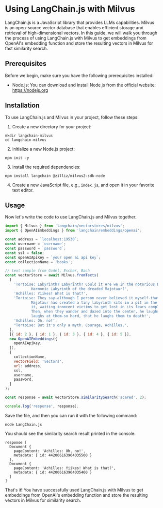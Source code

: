 # Using LangChain.js with Milvus

LangChain.js is a JavaScript library that provides LLMs capabilities. Milvus is an open-source vector database that enables efficient storage and retrieval of high-dimensional vectors. In this guide, we will walk you through the process of using LangChain.js with Milvus to get embeddings from OpenAI's embedding function and store the resulting vectors in Milvus for fast similarity search.

## Prerequisites

Before we begin, make sure you have the following prerequisites installed:

- Node.js: You can download and install Node.js from the official website: https://nodejs.org

## Installation

To use LangChain.js and Milvus in your project, follow these steps:

1. Create a new directory for your project:

```shell
mkdir langchain-milvus
cd langchain-milvus
```

2. Initialize a new Node.js project:

```shell
npm init -y
```

3. Install the required dependencies:

```shell
npm install langchain @zilliz/milvus2-sdk-node
```

4. Create a new JavaScript file, e.g., `index.js`, and open it in your favorite text editor.

## Usage

Now let's write the code to use LangChain.js and Milvus together.

```javascript
import { Milvus } from 'langchain/vectorstores/milvus';
import { OpenAIEmbeddings } from 'langchain/embeddings/openai';

const address = `localhost:19530`;
const username = `username`;
const password = `password`;
const ssl = false;
const openAIApiKey = `your open ai api key`;
const collectionName = 'books';

// text sample from Godel, Escher, Bach
const vectorStore = await Milvus.fromTexts(
  [
    'Tortoise: Labyrinth? Labyrinth? Could it Are we in the notorious Little\
            Harmonic Labyrinth of the dreaded Majotaur?',
    'Achilles: Yiikes! What is that?',
    'Tortoise: They say-although I person never believed it myself-that an I\
            Majotaur has created a tiny labyrinth sits in a pit in the middle of\
            it, waiting innocent victims to get lost in its fears complexity.\
            Then, when they wander and dazed into the center, he laughs and\
            laughs at them-so hard, that he laughs them to death!',
    'Achilles: Oh, no!',
    "Tortoise: But it's only a myth. Courage, Achilles.",
  ],
  [{ id: 2 }, { id: 1 }, { id: 3 }, { id: 4 }, { id: 5 }],
  new OpenAIEmbeddings({
    openAIApiKey,
  }),
  {
    collectionName,
    vectorField: 'vectors',
    url: address,
    ssl,
    username,
    password,
  }
);

const response = await vectorStore.similaritySearch('scared', 2);

console.log('response', response);
```

Save the file, and then you can run it with the following command:

```shell
node LangChain.js
```

You should see the similarity search result printed in the console.

```shell
response [
  Document {
    pageContent: 'Achilles: Oh, no!',
    metadata: { id: 442006163964035500 }
  },
  Document {
    pageContent: 'Achilles: Yiikes! What is that?',
    metadata: { id: 442006163964035460 }
  }
]
```

That's it! You have successfully used LangChain.js with Milvus to get embeddings from OpenAI's embedding function and store the resulting vectors in Milvus for similarity search.
